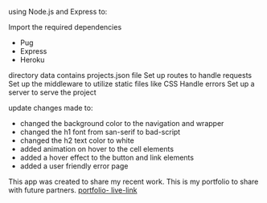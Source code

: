 using Node.js and Express to:

Import the required dependencies
    
* Pug
* Express
* Heroku

directory data contains projects.json file
Set up routes to handle requests
Set up the middleware to utilize static files like CSS
Handle errors
Set up a server to serve the project

update changes made to: 
* changed the background color to the navigation and wrapper
* changed the h1 font from san-serif to bad-script
* changed the h2 text color to white 
* added animation on hover to the cell elements 
* added a hover effect to the button and link elements
* added a user friendly error page 

This app was created to share my recent work. This is my portfolio to share with future partners. 
[portfolio- live-link](https://jelena-portfolio.herokuapp.com/)
